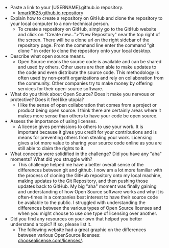 * Paste a link to your [USERNAME].github.io repository.
  * [kmark1625.github.io repository](https://github.com/kmark1625/kmark1625.github.io)
* Explain how to create a repository on GitHub and clone the repository to your local computer to a non-technical person.
  * To create a repository on GitHub, simply go to the GitHub website and click on "Create new...">"New Repository" near the top right of the screen.  There will be a clone url on the right sidebar of the repository page.  From the command line enter the command "git clone <url>" in order to clone the repository onto your local desktop.   
* Describe what open source means.
  * Open Source means the source code is available and can be shared and used by others.  Other users are then able to make updates to the code and even distribute the source code.  This methodology is often used by non-profit organizations and rely on collaboration from the community.  Other companies try to make money by offering services for their open-source software.    
* What do you think about Open Source? Does it make you nervous or protective? Does it feel like utopia?
  * I like the sense of open collaboration that comes from a project or product being open source.  I think there are certainly areas where it makes more sense than others to have your code be open source.  
* Assess the importance of using licenses.
  * A license gives permissions to others to use your work.  It is important because it gives you credit for your contributions and is means for preventing others from stealing your work.  Licensing gives a lot more value to sharing your source code online as you are still able to claim the rights to it.  
* What concepts were solidified in the challenge? Did you have any "aha" moments? What did you struggle with?
  * This challenge helped me have a better overall sense of the differences between git and github. I now am a lot more familiar with the process of cloning the GitHub repository onto my local machine, making updates to the Git Repository, and then pushing those updates back to GitHub.  My big "aha" moment was finally gaining and understanding of how Open Source software works and why it is often-times in a companies best interest to have their source code be available to the public.  I struggled with understanding the differences between the various types of Open Source licenses and when you might choose to use one type of licensing over another.   
* Did you find any resources on your own that helped you better understand a topic? If so, please list it.
  * The following website had a great graphic on the differences between various OpenSource licenses: [choosealicense.com/licenses/](choosealicense.com/licenses/).
